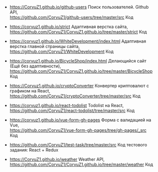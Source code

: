 * <https://CorvuZ1.github.io/github-users>  Поиск пользователей. Github API,  
  <https://github.com/CorvuZ1/github-users/tree/master/src>  Код  

* <https://corvuz1.github.io/strict>  Адаптивная верстка сайта,  
  <https://github.com/CorvuZ1/CorvuZ1.github.io/tree/master/strict>  Код
  
* <https://corvuz1.github.io/WhiteDevelopment/index.html>  Адаптивная верстка главной страницы сайта,  
  <https://github.com/CorvuZ1/WhiteDevelopment>  Код  
  
* <https://corvuz1.github.io/BicycleShop/index.html> Делающийся сайт (Ещё без адаптивности),  
  <https://github.com/CorvuZ1/CorvuZ1.github.io/tree/master/BicycleShop> Код  

* <https://Corvuz1.github.io/cryptoConverter>  Конвертер криптовалют с графиком на React,  
  <https://github.com/CorvuZ1/cryptoConverter/tree/master/src>  Код  

* <https://corvuz1.github.io/react-todolist>  Todolist на React,  
  <https://github.com/CorvuZ1/react-todolist/tree/master/src>  Код  
  
* <https://corvuz1.github.io/vue-form-gh-pages>  Форма с валидацией на Vue,  
  <https://github.com/CorvuZ1/vue-form-gh-pages/tree/gh-pages/_src>  Код

* <https://github.com/CorvuZ1/test-task/tree/master/src>  Код тестового задания: React + Redux  

* <https://CorvuZ1.github.io/weather>  Weather API,  
  <https://github.com/CorvuZ1/CorvuZ1.github.io/tree/master/weather>  Код  
  




